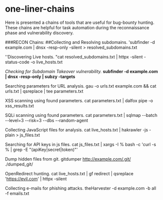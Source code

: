 # one-liner-chains
Here is presented a chains of tools that are useful for bug-bounty hunting. These chains are helpful for task automation during the reconnaissance phase and vulnerability discovery.

###RECON Chains: 
##Collecting and Resolving subdomains.
'subfinder -d example.com | dnsx -resp-only -silent > resolved_subdomains.txt

''Discovering Live hosts.
"cat resolved_subdomains.txt | httpx -silent -status-code -o live_hosts.txt

*Checking for Subdomain Takeover vulnerability.*
**subfinder -d example.com | dnsx -resp-only | subzy -targets** 

Searching parameters for URL analysis.
gau -o urls.txt example.com && cat urls.txt | qsreplace | tee parameters.txt

XSS scanning using found parameters.
cat parameters.txt | dalfox pipe -o xss_results.txt

SQLi scanning using found parameters.
cat parameters.txt | sqlmap --batch --level=3 --risk=3 --dbs --random-agent

Collecting JavaScript files for analysis.
cat live_hosts.txt | hakrawler -js -plain > js_files.txt

Searching for API keys in js files.
cat js_files.txt | xargs -I % bash -c 'curl -s % | grep -E "(apiKey|secret|token)"'

Dump hidden files from git.
gitdumper http://example.com/.git/ ./dumped_git/

OpenRedirect hunting. 
cat live_hosts.txt | gf redirect | qsreplace 'https://evil.com' | httpx -silent

Collecting e-mails for phishing attacks.
theHarvester -d example.com -b all -f emails.txt

